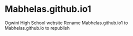 # Mabhelas.github.io1
Ogwini High School website
Rename Mabhelas.github.io1 to Mabhelas.github.io to republish
